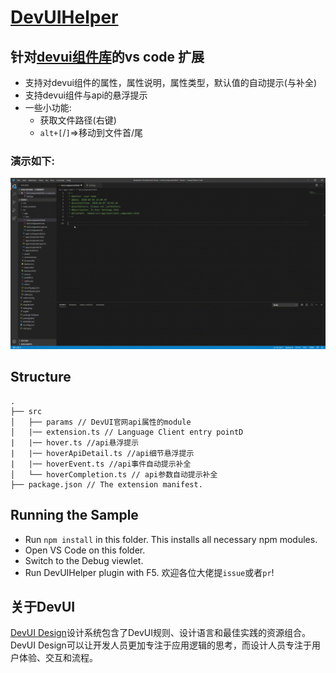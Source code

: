 <!--
 * @Author: your name
 * @Date: 2020-03-27 19:34:32
 * @LastEditTime: 2020-04-08 18:16:17
 * @LastEditors: Please set LastEditors
 * @Description: In User Settings Edit
 * @FilePath: \DevUIHelper\README.md
 -->
# [DevUIHelper](https://github.com/istarwyh/DevUIHelper)
## 针对[devui组件库](https://devui.design/components/get-start)的vs code 扩展
- 支持对devui组件的属性，属性说明，属性类型，默认值的自动提示(与补全)
- 支持devui组件与api的悬浮提示
- 一些小功能:
    - 获取文件路径(右键)
    - `alt+[`/`]`=>移动到文件首/尾

### 演示如下:
![DevUIHelper演示](https://github.com/istarwyh/DevUIHelper/blob/master/demo.gif)

## Structure

```
.
├── src
│   ├── params // DevUI官网api属性的module
│   |── extension.ts // Language Client entry pointD
|   |── hover.ts //api悬浮提示
|   |── hoverApiDetail.ts //api细节悬浮提示
|   |── hoverEvent.ts //api事件自动提示补全
│   └── hoverCompletion.ts // api参数自动提示补全
├── package.json // The extension manifest.

```

## Running the Sample

- Run `npm install` in this folder. This installs all necessary npm modules.
- Open VS Code on this folder.
- Switch to the Debug viewlet.
- Run DevUIHelper plugin with F5. 
欢迎各位大佬提`issue`或者`pr`!

## 关于DevUI

[DevUI Design](https://devui.design/home)设计系统包含了DevUI规则、设计语言和最佳实践的资源组合。DevUI Design可以让开发人员更加专注于应用逻辑的思考，而设计人员专注于用户体验、交互和流程。